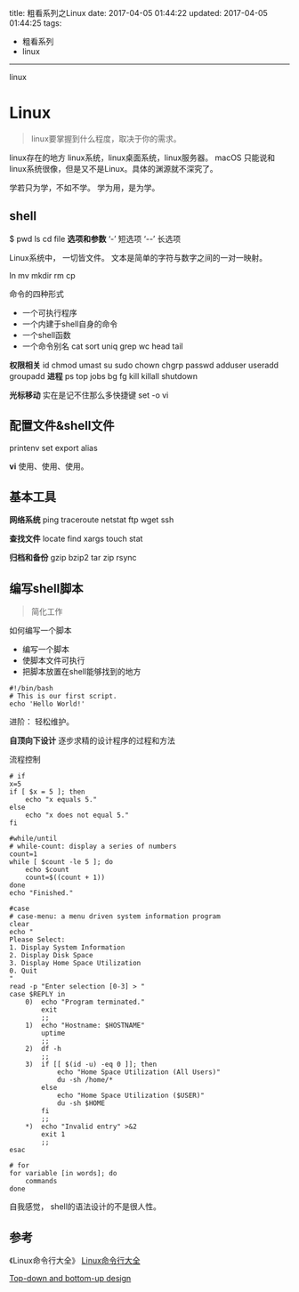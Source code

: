 title:  粗看系列之Linux
date: 2017-04-05 01:44:22
updated: 2017-04-05 01:44:25
tags: 
- 粗看系列
- linux
---

linux
<!--more-->
# Linux
> linux要掌握到什么程度，取决于你的需求。

linux存在的地方
linux系统，linux桌面系统，linux服务器。
macOS 只能说和linux系统很像，但是又不是Linux。具体的渊源就不深究了。

学若只为学，不如不学。
学为用，是为学。

## shell
$
pwd
ls
cd
file
**选项和参数**
‘-’  短选项
‘--’ 长选项

Linux系统中， 一切皆文件。
文本是简单的字符与数字之间的一对一映射。

ln
mv 
mkdir
rm
cp

命令的四种形式
- 一个可执行程序
- 一个内建于shell自身的命令
- 一个shell函数
- 一个命令别名
cat
sort
uniq
grep
wc
head
tail

**权限相关**
id
chmod
umast
su
sudo
chown
chgrp
passwd
adduser
useradd
groupadd
**进程**
ps
top
jobs
bg
fg
kill
killall 
shutdown


**光标移动**
实在是记不住那么多快捷键
set -o vi

## 配置文件&shell文件
printenv
set
export
alias

**vi**
使用、使用、使用。

## 基本工具
**网络系统**
ping
traceroute
netstat
ftp
wget
ssh

**查找文件**
locate
find
xargs
touch
stat

**归档和备份**
gzip
bzip2
tar
zip
rsync

## 编写shell脚本
> 简化工作

如何编写一个脚本
- 编写一个脚本
- 使脚本文件可执行
- 把脚本放置在shell能够找到的地方

```shell
#!/bin/bash
# This is our first script.
echo 'Hello World!'
```
进阶： 轻松维护。 

**自顶向下设计**
逐步求精的设计程序的过程和方法

流程控制
```shell
# if
x=5
if [ $x = 5 ]; then
    echo "x equals 5."
else
    echo "x does not equal 5."
fi

#while/until 
# while-count: display a series of numbers
count=1
while [ $count -le 5 ]; do
    echo $count
    count=$((count + 1))
done
echo "Finished."

#case
# case-menu: a menu driven system information program
clear
echo "
Please Select:
1. Display System Information
2. Display Disk Space
3. Display Home Space Utilization
0. Quit
"
read -p "Enter selection [0-3] > "
case $REPLY in
    0)  echo "Program terminated."
        exit
        ;;
    1)  echo "Hostname: $HOSTNAME"
        uptime
        ;;
    2)  df -h
        ;;
    3)  if [[ $(id -u) -eq 0 ]]; then
            echo "Home Space Utilization (All Users)"
            du -sh /home/*
        else
            echo "Home Space Utilization ($USER)"
            du -sh $HOME
        fi
        ;;
    *)  echo "Invalid entry" >&2
        exit 1
        ;;
esac

# for
for variable [in words]; do
    commands
done

```

自我感觉， shell的语法设计的不是很人性。


## 参考
《Linux命令行大全》
[Linux命令行大全](https://billie66.gitbooks.io/tlcl-cn/content/chap00/introduction.html)

[Top-down and bottom-up design](https://en.wikipedia.org/wiki/Top-down_and_bottom-up_design)